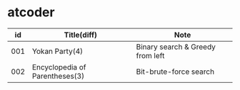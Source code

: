 # atcoder

| id | Title(diff) |  Note |
| -- | -- | -- |
| 001 | Yokan Party(4) | Binary search & Greedy from left |
| 002 | Encyclopedia of Parentheses(3) | Bit-brute-force search |
